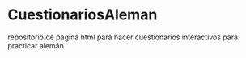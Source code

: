 # CuestionariosAleman
repositorio de pagina html para hacer cuestionarios interactivos para practicar alemán
